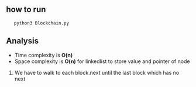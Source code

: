 ## how to run
```
   python3 Blockchain.py
```

## Analysis
- Time complexity is **O(n)** 
- Space complexity is **O(n)** for linkedlist to store value and pointer of node
1. We have to walk to each block.next until the last block which has no next